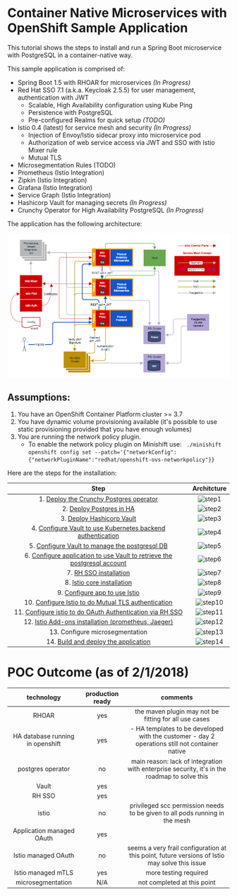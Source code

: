 # Container Native Microservices with OpenShift Sample Application

This tutorial shows the steps to install and run a Spring Boot microservice with PostgreSQL in a container-native way. 

This sample application is comprised of:

* Spring Boot 1.5 with RHOAR for microservices *(In Progress)*
* Red Hat SSO 7.1 (a.k.a. Keycloak 2.5.5) for user management, authentication with JWT
  * Scalable, High Availability configuration using Kube Ping
  * Persistence with PostgreSQL
  * Pre-configured Realms for quick setup *(TODO)*
* Istio 0.4 (latest) for service mesh and security *(In Progress)*
  * Injection of Envoy/Istio sidecar proxy into microservice pod
  * Authorization of web service access via JWT and SSO with Istio Mixer rule
  * Mutual TLS
* Microsegmentation Rules (TODO)
* Prometheus (Istio Integration)
* Zipkin (Istio Integration)
* Grafana (Istio Integration)
* Service Graph (Istio Integration)
* Hashicorp Vault for managing secrets *(In Progress)*
* Crunchy Operator for High Availability PostgreSQL *(In Progress)*

The application has the following architecture:

![Architecture](architecture.png)

## Assumptions:
1. You have an OpenShift Container Platform cluster >= 3.7
2. You have dynamic volume provisioning available (it's possible to use static provisioning provided that you have enough volumes)
3. You are running the network policy plugin.
   * To enable the network policy plugin on Minishift use:
   ```  ./minishift openshift config set --patch='{"networkConfig":{"networkPluginName":"redhat/openshift-ovs-networkpolicy"}} ```


Here are the steps for the installation:

| Step | Architcture
|:-:|:-:|
| 1. [Deploy the Crunchy Postgres operator](./crunchy/deploy-cruncy.md) | ![step1](./media/step1.png) |
| 2. [Deploy Postgres in HA](./crunchy/deploy-HA-db.md) | ![step2](./media/step2.png) |
| 3. [Deploy Hashicorp Vault](./vault/deploy-vault.md) | ![step3](./media/step3.png) |
| 4. [Configure Vault to use Kubernetes backend authentication](./vault/vault-kube-backend.md) | ![step4](./media/step4.png) |
| 5. [Configure Vault to manage the postgresql DB](./vault/vault-postgres.md) | ![step5](./media/step5.png) |
| 6. [Configure application to use Vault to retrieve the postgresql account](./spring/accessing_pg.md) | ![step6](./media/step6.png) |
| 7. [RH SSO installation](./sso/README.md) | ![step7](./media/step7.png) |
| 8. [Istio core installation](./istio/README.md) | ![step8](./media/step8.png) | 
| 9. [Configure app to use Istio](./spring/adding_istio_sidecar.md) | ![step9](./media/step9.png) |
| 10. [Configure Istio to do Mutual TLS authentication](./istio/enabling-tls.md) | ![step10](./media/step10.png) |
| 11. [Configure istio to do OAuth Authentication via RH SSO](./istio/enabling-sso.md) | ![step11](./media/step11.png) |
| 12. [Istio Add-ons installation (prometheus, Jaeger)](./istio/addons.md) | ![step12](./media/step12.png) |
| 13. Configure microsegmentation | ![step13](./media/step13.png) |
| 14. [Build and deploy the application](./spring/README.md) | ![step14](./media/step14.png) |


# POC Outcome (as of 2/1/2018)

| technology | production ready | comments |
|:-:|:-:|:-:|
| RHOAR | yes | the maven plugin may not be fitting for all use cases |
| HA database running in openshift | yes | - HA templates to be developed with the customer - day 2 operations still not container native |
| postgres operator | no | main reason: lack of integration with enterprise security, it's in the roadmap to solve this |
| Vault | yes | |
| RH SSO | yes |  |
| istio | no | privileged scc permission needs to be given to all pods running in the mesh |
| Application managed OAuth | yes | | 
| Istio managed OAuth | no | seems a very frail configuration at this point, future versions of Istio may solve this issue |
| Istio managed mTLS | yes | more testing required |
| microsegmentation | N/A | not completed at this point |
